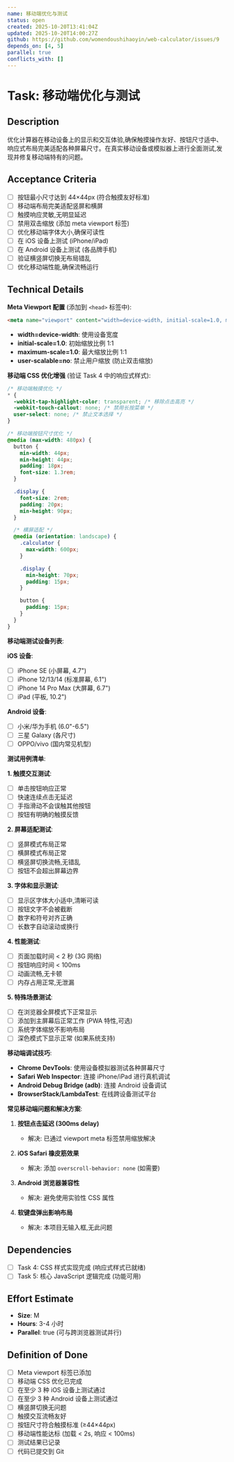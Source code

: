 ```yaml
---
name: 移动端优化与测试
status: open
created: 2025-10-20T13:41:04Z
updated: 2025-10-20T14:00:27Z
github: https://github.com/womendoushihaoyin/web-calculator/issues/9
depends_on: [4, 5]
parallel: true
conflicts_with: []
---
```


# Task: 移动端优化与测试

## Description

优化计算器在移动设备上的显示和交互体验,确保触摸操作友好、按钮尺寸适中、响应式布局完美适配各种屏幕尺寸。在真实移动设备或模拟器上进行全面测试,发现并修复移动端特有的问题。

## Acceptance Criteria

- [ ] 按钮最小尺寸达到 44×44px (符合触摸友好标准)
- [ ] 移动端布局完美适配竖屏和横屏
- [ ] 触摸响应灵敏,无明显延迟
- [ ] 禁用双击缩放 (添加 meta viewport 标签)
- [ ] 优化移动端字体大小,确保可读性
- [ ] 在 iOS 设备上测试 (iPhone/iPad)
- [ ] 在 Android 设备上测试 (各品牌手机)
- [ ] 验证横竖屏切换无布局错乱
- [ ] 优化移动端性能,确保流畅运行

## Technical Details

**Meta Viewport 配置** (添加到 `<head>` 标签中):
```html
<meta name="viewport" content="width=device-width, initial-scale=1.0, maximum-scale=1.0, user-scalable=no">
```
- **width=device-width**: 使用设备宽度
- **initial-scale=1.0**: 初始缩放比例 1:1
- **maximum-scale=1.0**: 最大缩放比例 1:1
- **user-scalable=no**: 禁止用户缩放 (防止双击缩放)

**移动端 CSS 优化增强** (验证 Task 4 中的响应式样式):

```css
/* 移动端触摸优化 */
* {
  -webkit-tap-highlight-color: transparent; /* 移除点击高亮 */
  -webkit-touch-callout: none; /* 禁用长按菜单 */
  user-select: none; /* 禁止文本选择 */
}

/* 移动端按钮尺寸优化 */
@media (max-width: 480px) {
  button {
    min-width: 44px;
    min-height: 44px;
    padding: 18px;
    font-size: 1.3rem;
  }

  .display {
    font-size: 2rem;
    padding: 20px;
    min-height: 90px;
  }

  /* 横屏适配 */
  @media (orientation: landscape) {
    .calculator {
      max-width: 600px;
    }

    .display {
      min-height: 70px;
      padding: 15px;
    }

    button {
      padding: 15px;
    }
  }
}
```

**移动端测试设备列表**:

**iOS 设备**:
- [ ] iPhone SE (小屏幕, 4.7")
- [ ] iPhone 12/13/14 (标准屏幕, 6.1")
- [ ] iPhone 14 Pro Max (大屏幕, 6.7")
- [ ] iPad (平板, 10.2")

**Android 设备**:
- [ ] 小米/华为手机 (6.0"-6.5")
- [ ] 三星 Galaxy (各尺寸)
- [ ] OPPO/vivo (国内常见机型)

**测试用例清单**:

**1. 触摸交互测试**:
- [ ] 单击按钮响应正常
- [ ] 快速连续点击无延迟
- [ ] 手指滑动不会误触其他按钮
- [ ] 按钮有明确的触摸反馈

**2. 屏幕适配测试**:
- [ ] 竖屏模式布局正常
- [ ] 横屏模式布局正常
- [ ] 横竖屏切换流畅,无错乱
- [ ] 按钮不会超出屏幕边界

**3. 字体和显示测试**:
- [ ] 显示区字体大小适中,清晰可读
- [ ] 按钮文字不会被截断
- [ ] 数字和符号对齐正确
- [ ] 长数字自动滚动或换行

**4. 性能测试**:
- [ ] 页面加载时间 < 2 秒 (3G 网络)
- [ ] 按钮响应时间 < 100ms
- [ ] 动画流畅,无卡顿
- [ ] 内存占用正常,无泄漏

**5. 特殊场景测试**:
- [ ] 在浏览器全屏模式下正常显示
- [ ] 添加到主屏幕后正常工作 (PWA 特性,可选)
- [ ] 系统字体缩放不影响布局
- [ ] 深色模式下显示正常 (如果系统支持)

**移动端调试技巧**:
- **Chrome DevTools**: 使用设备模拟器测试各种屏幕尺寸
- **Safari Web Inspector**: 连接 iPhone/iPad 进行真机调试
- **Android Debug Bridge (adb)**: 连接 Android 设备调试
- **BrowserStack/LambdaTest**: 在线跨设备测试平台

**常见移动端问题和解决方案**:

1. **按钮点击延迟 (300ms delay)**
   - 解决: 已通过 viewport meta 标签禁用缩放解决

2. **iOS Safari 橡皮筋效果**
   - 解决: 添加 `overscroll-behavior: none` (如需要)

3. **Android 浏览器兼容性**
   - 解决: 避免使用实验性 CSS 属性

4. **软键盘弹出影响布局**
   - 解决: 本项目无输入框,无此问题

## Dependencies

- [ ] Task 4: CSS 样式实现完成 (响应式样式已就绪)
- [ ] Task 5: 核心 JavaScript 逻辑完成 (功能可用)

## Effort Estimate

- **Size**: M
- **Hours**: 3-4 小时
- **Parallel**: true (可与跨浏览器测试并行)

## Definition of Done

- [ ] Meta viewport 标签已添加
- [ ] 移动端 CSS 优化已完成
- [ ] 在至少 3 种 iOS 设备上测试通过
- [ ] 在至少 3 种 Android 设备上测试通过
- [ ] 横竖屏切换无问题
- [ ] 触摸交互流畅友好
- [ ] 按钮尺寸符合触摸标准 (≥44×44px)
- [ ] 移动端性能达标 (加载 < 2s, 响应 < 100ms)
- [ ] 测试结果已记录
- [ ] 代码已提交到 Git
